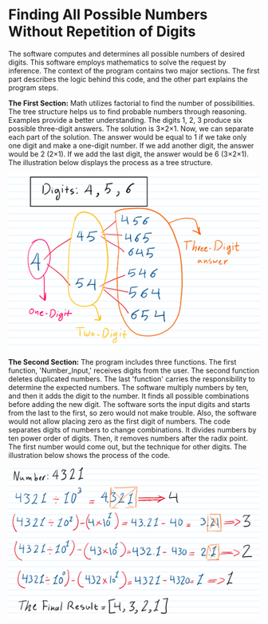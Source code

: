 # Finding All Possible Numbers Without Repetition of Digits

The software computes and determines all possible numbers of desired digits. This software employs mathematics to solve the request by inference. The context of the program contains two major sections. The first part describes the logic behind this code, and the other part explains the program steps.

**The First Section:**
Math utilizes factorial to find the number of possibilities. The tree structure helps us to find probable numbers through reasoning. Examples provide a better understanding. 
The digits 1, 2, 3 produce six possible three-digit answers. The solution is 3×2×1. Now, we can separate each part of the solution. The answer would be equal to 1 if we take only one digit and make a one-digit number. If we add another digit, the answer would be 2 (2×1). If we add the last digit, the answer would be 6 (3×2×1). The illustration below displays the process as a tree structure.

![alt text](https://raw.githubusercontent.com/Parsa-Ardakani/Finding-All-Possible-Non-Repeated-Digite-Numbers-/main/Images/Tree%20Structure.png)


**The Second Section:**
The program includes three functions. The first function, 'Number_Input,' receives digits from the user. The second function deletes duplicated numbers. The last 'function' carries the responsibility to determine the expected numbers. The software multiply numbers by ten, and then it adds the digit to the number. It finds all possible combinations before adding the new digit. The software sorts the input digits and starts from the last to the first, so zero would not make trouble. Also, the software would not allow placing zero as the first digit of numbers. The code separates digits of numbers to change combinations. It divides numbers by ten power order of digits. Then, it removes numbers after the radix point.  The first number would come out, but the technique for other digits. The illustration below shows the process of the code.

![alt text](https://raw.githubusercontent.com/Parsa-Ardakani/Finding-All-Possible-Non-Repeated-Digite-Numbers-/main/Images/Separating%20Digits.png)
